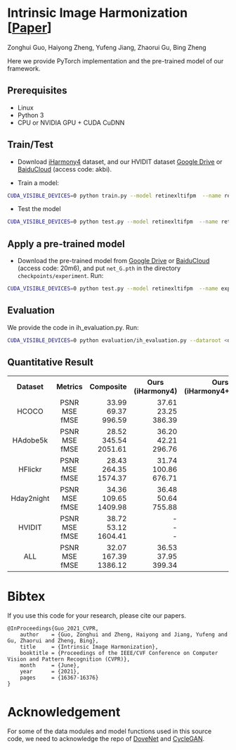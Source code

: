 <base target="_blank"/>


# Intrinsic Image Harmonization **[[Paper](https://openaccess.thecvf.com/content/CVPR2021/papers/Guo_Intrinsic_Image_Harmonization_CVPR_2021_paper.pdf)]**<br>
Zonghui Guo, Haiyong Zheng, Yufeng Jiang, Zhaorui Gu, Bing Zheng<br>


Here we provide PyTorch implementation and the pre-trained model of our framework.

## Prerequisites

- Linux
- Python 3
- CPU or NVIDIA GPU + CUDA CuDNN

## Train/Test
- Download [iHarmony4](https://github.com/bcmi/Image-Harmonization-Dataset-iHarmony4) dataset, and our HVIDIT dataset [Google Drive](https://drive.google.com/file/d/1-pa_9BNgIkuR0j1gcCxh8GI3XSWZN0e7/view?usp=sharing) or [BaiduCloud](https://pan.baidu.com/s/1DR600XJFhm8lqfHZ6mOU_A) (access code: akbi).

- Train a model:
```bash
CUDA_VISIBLE_DEVICES=0 python train.py --model retinexltifpm  --name retinexltifpm_allihd  --dataset_root <dataset_dir> --dataset_name IHD --batch_size xx --init_port xxxx
```
- Test the model
```bash
CUDA_VISIBLE_DEVICES=0 python test.py --model retinexltifpm  --name retinexltifpm_allihd  --dataset_root <dataset_dir> --dataset_name IHD --batch_size xx --init_port xxxx
```

## Apply a pre-trained model
- Download the pre-trained model from [Google Drive](https://drive.google.com/drive/folders/1JyAzPDJkvYpeP6IpoD1kMuKMTWnOIDFu?usp=sharing) or [BaiduCloud](https://pan.baidu.com/s/1xlVIBuTcfdPOsTRNQWTRsQ) (access code: 20m6), and put `net_G.pth` in the directory `checkpoints/experiment`. Run:
```bash
CUDA_VISIBLE_DEVICES=0 python test.py --model retinexltifpm  --name experiment  --dataset_root <dataset_dir> --dataset_name IHD --batch_size xx --init_port xxxx
```
## Evaluation
We provide the code in ih_evaluation.py. Run:
```bash
CUDA_VISIBLE_DEVICES=0 python evaluation/ih_evaluation.py --dataroot <dataset_dir> --result_root  results/experiment/test_latest/images/ --evaluation_type our --dataset_name ALL
```
## Quantitative Result

<table class="tg">
  <tr>
    <th class="tg-0pky" align="center">Dataset</th>
    <th class="tg-0pky" align="center">Metrics</th>
    <th class="tg-0pky" align="center">Composite</th>
    <th class="tg-0pky" align="center">Ours<br>(iHarmony4)</th>
    <th class="tg-0pky" align="center">Ours<br>(iHarmony4+HVIDIT)</th>
  </tr>
  <tr>
    <td class="tg-0pky" align="center">HCOCO</td>
    <td class="tg-0pky" align="center">
        PSNR</br>
        MSE</br>
        fMSE
    </td>
    <td class="tg-0pky" align="right">
        33.99</br>
        69.37</br>
        996.59
    </td>
    <td class="tg-0pky" align="right">
        37.61</br>
        23.25</br>
        386.39
    </td>
    <td class="tg-0pky" align="right">
        37.77</br>
        21.84</br>
        367.38
    </td>
  </tr>
  <tr>
    <td class="tg-0pky" align="center">HAdobe5k</td>
    <td class="tg-0pky" align="center">
        PSNR</br>
        MSE</br>
        fMSE
    </td>
    <td class="tg-0pky" align="right">
        28.52</br>
        345.54</br>
        2051.61
    </td>
    <td class="tg-0pky" align="right">
        36.20</br>
        42.21</br>
        296.76
    </td>
    <td class="tg-0pky" align="right">
        36.49</br>
        39.53</br>
        266.49
    </td>
  </tr>
  <tr>
    <td class="tg-0pky" align="center">HFlickr</td>
    <td class="tg-0pky" align="center">
        PSNR</br>
        MSE</br>
        fMSE
    </td>
    <td class="tg-0pky" align="right">
        28.43</br>
        264.35</br>
        1574.37
    </td>
    <td class="tg-0pky" align="right">
        31.74</br>
        100.86</br>
        676.71
    </td>
    <td class="tg-0pky" align="right">
        32.08</br>
        96.87</br>
        635.60
    </td>
  </tr>
  <tr>
    <td class="tg-0pky" align="center">Hday2night</td>
    <td class="tg-0pky" align="center">
        PSNR</br>
        MSE</br>
        fMSE
    </td>
    <td class="tg-0pky" align="right">
        34.36</br>
        109.65</br>
        1409.98
    </td>
    <td class="tg-0pky" align="right">
        36.48</br>
        50.64</br>
        755.88
    </td>
    <td class="tg-0pky" align="right">
        36.60</br>
        50.37</br>
        763.33
    </td>
  </tr>
  <tr>
    <td class="tg-0pky" align="center">HVIDIT</td>
    <td class="tg-0pky" align="center">
        PSNR</br>
        MSE</br>
        fMSE
    </td>
    <td class="tg-0pky" align="right">
        38.72</br>
        53.12</br>
        1604.41
    </td>
    <td class="tg-0pky" align="right">
        -</br>
        -</br>
        -
    </td>
    <td class="tg-0pky" align="right">
        41.83</br>
        22.49</br>
        691.06
    </td>
  </tr>
  <tr>
    <td class="tg-0pky" align="center">ALL</td>
    <td class="tg-0pky" align="center">
        PSNR</br>
        MSE</br>
        fMSE
    </td>
    <td class="tg-0pky" align="right">
        32.07</br>
        167.39</br>
        1386.12
    </td>
    <td class="tg-0pky" align="right">
        36.53</br>
        37.95</br>
        399.34
    </td>
    <td class="tg-0pky" align="right">
        36.96</br>
        35.33</br>
        388.50
    </td>
  </tr>

</table>


# Bibtex
If you use this code for your research, please cite our papers.


```
@InProceedings{Guo_2021_CVPR,
    author    = {Guo, Zonghui and Zheng, Haiyong and Jiang, Yufeng and Gu, Zhaorui and Zheng, Bing},
    title     = {Intrinsic Image Harmonization},
    booktitle = {Proceedings of the IEEE/CVF Conference on Computer Vision and Pattern Recognition (CVPR)},
    month     = {June},
    year      = {2021},
    pages     = {16367-16376}
}
```

# Acknowledgement
For some of the data modules and model functions used in this source code, we need to acknowledge the repo of [DoveNet](https://github.com/bcmi/Image-Harmonization-Dataset-iHarmony4/tree/master/DoveNet) and [CycleGAN](https://github.com/junyanz/pytorch-CycleGAN-and-pix2pix). 
